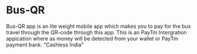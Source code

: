 # Bus-QR
Bus-QR app is an lite weight mobile app which makes you to pay for the bus travel through the QR-code through this app. This is an PayTm Intergration appication where as money will be detected from your wallet or PayTm payment bank. "Cashless India"
